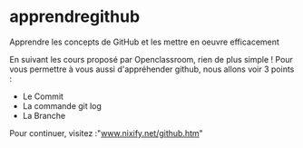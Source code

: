 # apprendregithub
Apprendre les concepts de GitHub et les mettre en oeuvre efficacement

En suivant les cours proposé par Openclassroom, rien de plus simple !
Pour vous permettre à vous aussi d'appréhender github, nous allons voir 3 points :
- Le Commit
- La commande git log
- La Branche

Pour continuer, visitez :"www.nixify.net/github.htm"
